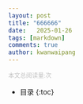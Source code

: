 ```yaml
---
layout: post
title: "666666"
date:   2025-01-26
tags: [markdown]
comments: true
author: kwanwaipang
---
```


<!-- pv的方式，单个用户点击1篇文章，本篇文章记录1次阅读量 -->
<script async src="//dn-lbstatics.qbox.me/busuanzi/2.3/busuanzi.pure.mini.js">
</script>
<span id="busuanzi_container_page_pv" style="font-family:Consolas;color:Silver;font-size:12px;">
		本文总阅读量:<span id="busuanzi_container_page_pv" style="font-family:Consolas;color:Silver;font-size:12px;"></span>次
</span>


* 目录
{:toc}


